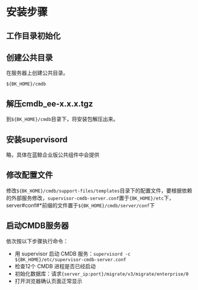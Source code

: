 # 安装步骤

## 工作目录初始化

## 创建公共目录

在服务器上创建公共目录。

`${BK_HOME}/cmdb`

## 解压cmdb_ee-x.x.x.tgz

到`${BK_HOME}/cmdb`目录下，将安装包解压出来。

## 安装supervisord

略，具体在蓝鲸企业版公共组件中会提供

## 修改配置文件

修改`${BK_HOME}/cmdb/support-files/templates`目录下的配置文件，要根据依赖的外部服务修改，`supervisor-cmdb-server.conf`置于`{BK_HOME}/etc`下，server#conf#*前缀的文件置于`${BK_HOME}/cmdb/server/conf`下

## 启动CMDB服务器

依次按以下步骤执行命令：
- 用 supervisor 启动 CMDB 服务：`supervisord -c ${BK_HOME}/etc/supervisor-cmdb-server.conf`
- 检查12个 CMDB 进程是否已经启动
- 初始化数据库：请求`{server_ip:port}/migrate/v3/migrate/enterprise/0`
- 打开浏览器确认页面正常显示
